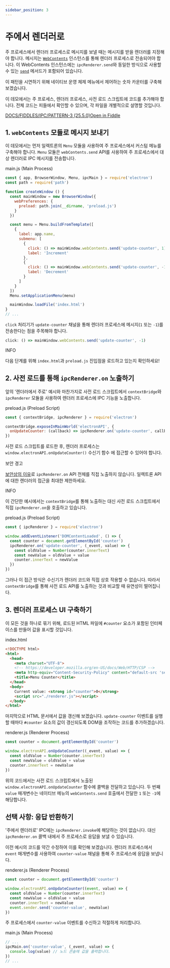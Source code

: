 ```yaml
---
sidebar_position: 3
---
```


# 주에서 렌더러로

주 프로세스에서 렌더러 프로세스로 메시지를 보낼 때는 메시지를 받을 렌더러를 지정해야 합니다. 메시지는 [`WebContents`](https://www.electronjs.org/docs/latest/api/web-contents) 인스턴스를 통해 렌더러 프로세스로 전송되어야 합니다. 이 WebContents 인스턴스에는 `ipcRenderer.send`와 동일한 방식으로 사용할 수 있는 [`send`](https://www.electronjs.org/docs/latest/api/web-contents#contentssendchannel-args) 메서드가 포함되어 있습니다.

이 패턴을 시연하기 위해 네이티브 운영 체제 메뉴에서 제어하는 ​​숫자 카운터를 구축해 보겠습니다.

이 데모에서는 주 프로세스, 렌더러 프로세스, 사전 로드 스크립트에 코드를 추가해야 합니다. 전체 코드는 피들에서 확인할 수 있으며, 각 파일을 개별적으로 설명할 것입니다.

[DOCS/FIDDLES/IPC/PATTERN-3 (25.5.0)](https://github.com/electron/electron/tree/v25.5.0/docs/fiddles/ipc/pattern-3)[Open in Fiddle](https://fiddle.electronjs.org/launch?target=electron/v25.5.0/docs/fiddles/ipc/pattern-3)

## 1. `webContents` 모듈로 메시지 보내기

이 데모에서는 먼저 일렉트론의 `Menu` 모듈을 사용하여 주 프로세스에서 커스텀 메뉴를 구축해야 합니다. `Menu` 모듈은 `webContents.send` API를 사용하여 주 프로세스에서 대상 렌더러로 IPC 메시지를 전송합니다.

main.js (Main Process)

```javascript
const { app, BrowserWindow, Menu, ipcMain } = require('electron')
const path = require('path')

function createWindow () {
  const mainWindow = new BrowserWindow({
    webPreferences: {
      preload: path.join(__dirname, 'preload.js')
    }
  })

  const menu = Menu.buildFromTemplate([
    {
      label: app.name,
      submenu: [
        {
          click: () => mainWindow.webContents.send('update-counter', 1),
          label: 'Increment'
        },
        {
          click: () => mainWindow.webContents.send('update-counter', -1),
          label: 'Decrement'
        }
      ]
    }
  ])
  Menu.setApplicationMenu(menu)

  mainWindow.loadFile('index.html')
}
// ...
```

`click` 처리기가 `update-counter` 채널을 통해 렌더러 프로세스에 메시지(`1` 또는 `-1`)를 전송한다는 점을 주목해야 합니다.

```javascript
click: () => mainWindow.webContents.send('update-counter', -1)
```

INFO

다음 단계를 위해 `index.html`과 `preload.js` 진입점을 로드하고 있는지 확인하세요!

## 2. 사전 로드를 통해 `ipcRenderer.on` 노출하기

앞의 '렌더러에서 주로' 예시와 마찬가지로 사전 로드 스크립트에서 `contextBridge`와 `ipcRenderer` 모듈을 사용하여 렌더러 프로세스에 IPC 기능을 노출합니다.

preload.js (Preload Script)

```javascript
const { contextBridge, ipcRenderer } = require('electron')

contextBridge.exposeInMainWorld('electronAPI', {
  onUpdateCounter: (callback) => ipcRenderer.on('update-counter', callback)
})
```

사전 로드 스크립트를 로드한 후, 렌더러 프로세스는 `window.electronAPI.onUpdateCounter()` 수신기 함수 에 접근할 수 있어야 합니다.

보안 경고

[보안상의 이유](https://www.electronjs.org/docs/latest/tutorial/context-isolation#security-considerations)로 `ipcRenderer.on` API 전체를 직접 노출하지 않습니다. 일렉트론 API에 대한 렌더러의 접근을 최대한 제한하세요.

INFO

이 간단한 예시에서는 `contextBridge`를 통해 노출하는 대신 사전 로드 스크립트에서 직접 `ipcRenderer.on`을 호출하고 있습니다.

preload.js (Preload Script)

```javascript
const { ipcRenderer } = require('electron')

window.addEventListener('DOMContentLoaded', () => {
  const counter = document.getElementById('counter')
  ipcRenderer.on('update-counter', (_event, value) => {
    const oldValue = Number(counter.innerText)
    const newValue = oldValue + value
    counter.innerText = newValue
  })
})
```

그러나 이 접근 방식은 수신기가 렌더러 코드와 직접 상호 작용할 수 없습니다. 따라서 `contextBridge`를 통해 사전 로드 API를 노출하는 것과 비교할 때 유연성이 떨어집니다.

## 3. 렌더러 프로세스 UI 구축하기

이 모든 것을 하나로 묶기 위해, 로드된 HTML 파일에 `#counter` 요소가 포함된 인터페이스를 만들어 값을 표시할 것입니다.

index.html

```html
<!DOCTYPE html>
<html>
  <head>
    <meta charset="UTF-8">
    <!-- https://developer.mozilla.org/en-US/docs/Web/HTTP/CSP -->
    <meta http-equiv="Content-Security-Policy" content="default-src 'self'; script-src 'self'">
    <title>Menu Counter</title>
  </head>
  <body>
    Current value: <strong id="counter">0</strong>
    <script src="./renderer.js"></script>
  </body>
</html>
```

마지막으로 HTML 문서에서 값을 갱신해 보겠습니다. `update-counter` 이벤트를 실행할 때마다 `#counter` 요소의 값이 갱신되도록 DOM을 조작하는 코드를 추가하겠습니다.

renderer.js (Renderer Process)

```javascript
const counter = document.getElementById('counter')

window.electronAPI.onUpdateCounter((_event, value) => {
  const oldValue = Number(counter.innerText)
  const newValue = oldValue + value
  counter.innerText = newValue
})
```

위의 코드에서는 사전 로드 스크립트에서 노출된 `window.electronAPI.onUpdateCounter` 함수에 콜백을 전달하고 있습니다. 두 번째 `value` 매개변수는 네이티브 메뉴의 `webContents.send` 호출에서 전달한 `1` 또는 `-1`에 해당합니다.

## 선택 사항: 응답 반환하기

'주에서 렌더러로' IPC에는 `ipcRenderer.invoke`에 해당하는 것이 없습니다. 대신 `ipcRenderer.on` 콜백 내에서 주 프로세스로 응답을 보낼 수 있습니다.

이전 예시의 코드를 약간 수정하여 이를 확인해 보겠습니다. 렌더러 프로세스에서 `event` 매개변수를 사용하여 `counter-value` 채널을 통해 주 프로세스에 응답을 보냅니다.

renderer.js (Renderer Process)

```javascript
const counter = document.getElementById('counter')

window.electronAPI.onUpdateCounter((event, value) => {
  const oldValue = Number(counter.innerText)
  const newValue = oldValue + value
  counter.innerText = newValue
  event.sender.send('counter-value', newValue)
})
```

주 프로세스에서 `counter-value` 이벤트를 수신하고 적절하게 처리합니다.

main.js (Main Process)

```javascript
// ...
ipcMain.on('counter-value', (_event, value) => {
  console.log(value) // 노드 콘솔에 값을 출력합니다.
})
// ...
```
